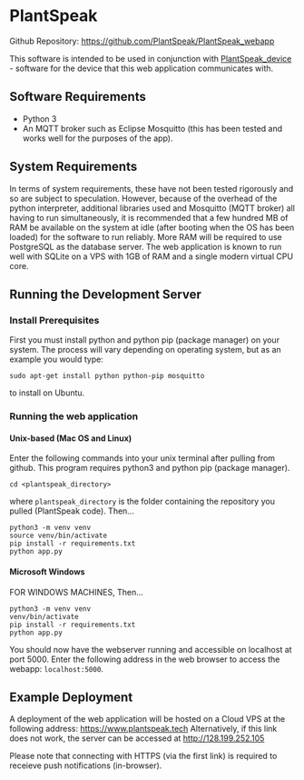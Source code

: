 # PlantSpeak
Github Repository: https://github.com/PlantSpeak/PlantSpeak_webapp

This software is intended to be used in conjunction with [PlantSpeak_device](https://github.com/PlantSpeak/PlantSpeak_device) - software for the device that this web application communicates with.

## Software Requirements
- Python 3
- An MQTT broker such as Eclipse Mosquitto (this has been tested and works well for the purposes of the app).

## System Requirements
In terms of system requirements, these have not been tested rigorously and so are subject to speculation. However, because of the overhead of the python interpreter, additional libraries used and Mosquitto (MQTT broker) all having to run simultaneously, it is recommended that a few hundred MB of RAM be available on the system at idle (after booting when the OS has been loaded) for the software to run reliably. More RAM will be required to use PostgreSQL as the database server. The web application is known to run well with SQLite on a VPS with 1GB of RAM and a single modern virtual CPU core.

## Running the Development Server
### Install Prerequisites
First you must install python and python pip (package manager) on your system. The process will vary depending on operating system, but as an example you would type:

`sudo apt-get install python python-pip mosquitto`

to install on Ubuntu.

### Running the web application
#### Unix-based (Mac OS and Linux)
Enter the following commands into your unix terminal after pulling from github. This program requires python3 and python pip (package manager).

    cd <plantspeak_directory>

where ``plantspeak_directory`` is the folder containing the repository you pulled (PlantSpeak code). Then...

    python3 -m venv venv
    source venv/bin/activate
    pip install -r requirements.txt
    python app.py

#### Microsoft Windows
FOR WINDOWS MACHINES, Then...

    python3 -m venv venv
    venv/bin/activate
    pip install -r requirements.txt
    python app.py

You should now have the webserver running and accessible on localhost at port 5000.
Enter the following address in the web browser to access the webapp: ``localhost:5000``.

## Example Deployment
A deployment of the web application will be hosted on a Cloud VPS at the following address: https://www.plantspeak.tech
Alternatively, if this link does not work, the server can be accessed at http://128.199.252.105

Please note that connecting with HTTPS (via the first link) is required to receieve push notifications (in-browser).
